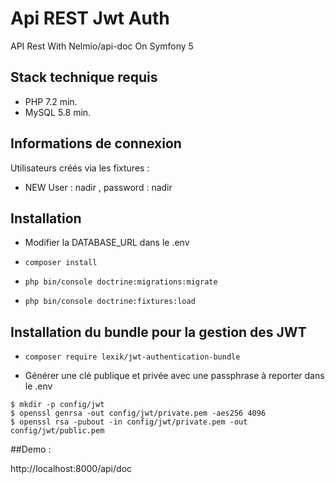 # Api REST Jwt Auth 
API Rest With  Nelmio/api-doc On Symfony 5 


## Stack technique requis 

- PHP 7.2 min.
- MySQL 5.8 min.

## Informations de connexion

Utilisateurs créés via les fixtures :
- NEW User : nadir , password : nadir

## Installation 

- Modifier la DATABASE_URL dans le .env

- ```composer install```

- ```php bin/console doctrine:migrations:migrate```

- ```php bin/console doctrine:fixtures:load```

## Installation du bundle pour la gestion des JWT

- ```composer require lexik/jwt-authentication-bundle```

- Générer une clé publique et privée avec une passphrase à reporter dans le .env

```
$ mkdir -p config/jwt
$ openssl genrsa -out config/jwt/private.pem -aes256 4096
$ openssl rsa -pubout -in config/jwt/private.pem -out config/jwt/public.pem
```

##Demo : 

http://localhost:8000/api/doc
